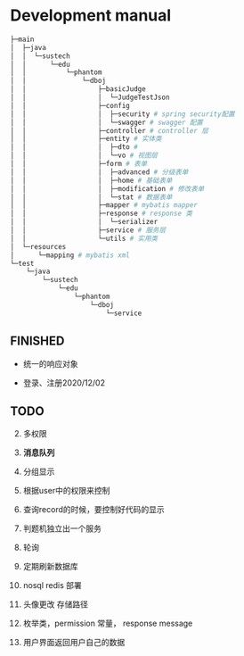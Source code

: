 # Development manual
```python
├─main
│  ├─java
│  │  └─sustech
│  │      └─edu
│  │          └─phantom
│  │              └─dboj
│  │                  ├─basicJudge
│  │                  │  └─JudgeTestJson
│  │                  ├─config
│  │                  │  ├─security # spring security配置
│  │                  │  └─swagger # swagger 配置
│  │                  ├─controller # controller 层
│  │                  ├─entity # 实体类
│  │                  │  ├─dto # 
│  │                  │  └─vo # 视图层
│  │                  ├─form # 表单
│  │                  │  ├─advanced # 分级表单
│  │                  │  ├─home # 基础表单
│  │                  │  ├─modification # 修改表单
│  │                  │  └─stat # 数据表单
│  │                  ├─mapper # mybatis mapper
│  │                  ├─response # response 类
│  │                  │  └─serializer
│  │                  ├─service # 服务层
│  │                  └─utils # 实用类
│  └─resources
│      └─mapping # mybatis xml 
└─test
    └─java
        └─sustech
            └─edu
                └─phantom
                    └─dboj
                        └─service
```
## FINISHED

- 统一的响应对象

- 登录、注册2020/12/02


## TODO
   
2. 多权限

3. **消息队列**

4. 分组显示

5. 根据user中的权限来控制

6. 查询record的时候，要控制好代码的显示

7. 判题机独立出一个服务

8. 轮询

9. 定期刷新数据库

10. nosql redis 部署

11. 头像更改 存储路径

12. 枚举类，permission 常量， response message

13. 用户界面返回用户自己的数据